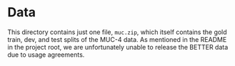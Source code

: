 # Data

This directory contains just one file, `muc.zip`, which itself contains the gold train, dev, and test splits of the MUC-4 data. As mentioned in the README in the project root, we are unfortunately unable to release the BETTER data due to usage agreements.
